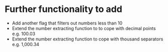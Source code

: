 Further functionality to add
============================

* Add another flag that filters out numbers less than 10
* Extend the number extracting function to to cope with
  decimal points e.g. 100.03
* Extend the number extracting function to cope with
  thousand separators  e.g. 1,000.34
